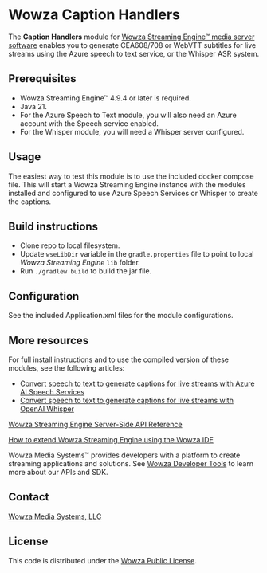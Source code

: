 # Wowza Caption Handlers
The **Caption Handlers** module for [Wowza Streaming Engine™ media server software](https://www.wowza.com/products/streaming-engine) enables you to generate CEA608/708 or WebVTT subtitles for live streams using the Azure speech to text service, or the Whisper ASR system.

## Prerequisites
* Wowza Streaming Engine™ 4.9.4 or later is required.
* Java 21.
* For the Azure Speech to Text module, you will also need an Azure account with the Speech service enabled.
* For the Whisper module, you will need a Whisper server configured.

## Usage
The easiest way to test this module is to use the included docker compose file. This will start a Wowza Streaming Engine instance with the modules installed and configured to use Azure Speech Services or Whisper to create the captions.

## Build instructions
* Clone repo to local filesystem.
* Update `wseLibDir` variable in the `gradle.properties` file to point to local _Wowza Streaming Engine_ `lib` folder.
* Run `./gradlew build` to build the jar file.

## Configuration
See the included Application.xml files for the module configurations.

## More resources
For full install instructions and to use the compiled version of these modules, see the following articles:
* [Convert speech to text to generate captions for live streams with Azure AI Speech Services](https://www.wowza.com/docs/convert-speech-to-text-to-generate-captions-for-live-streams-with-azure-ai-speech-services)
* [Convert speech to text to generate captions for live streams with OpenAI Whisper](https://www.wowza.com/docs/convert-speech-to-text-to-generate-captions-for-live-streams-with-openai-whisper)

[Wowza Streaming Engine Server-Side API Reference](https://www.wowza.com/resources/serverapi/)

[How to extend Wowza Streaming Engine using the Wowza IDE](https://www.wowza.com/docs/how-to-extend-wowza-streaming-engine-using-the-wowza-ide)

Wowza Media Systems™ provides developers with a platform to create streaming applications and solutions. See [Wowza Developer Tools](https://www.wowza.com/developer) to learn more about our APIs and SDK.

## Contact
[Wowza Media Systems, LLC](https://www.wowza.com/contact)

## License
This code is distributed under the [Wowza Public License](/LICENSE.txt).

